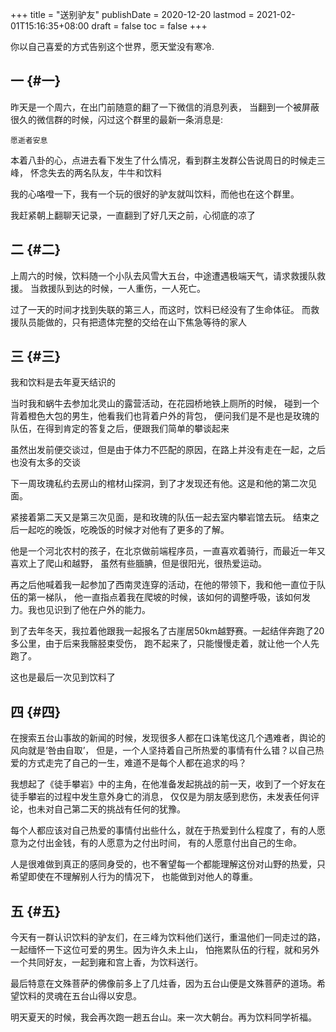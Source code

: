 +++
title = "送别驴友"
publishDate = 2020-12-20
lastmod = 2021-02-01T15:16:35+08:00
draft = false
toc = false
+++

你以自己喜爱的方式告别这个世界，愿天堂没有寒冷.

<!--more-->


## 一 {#一}

昨天是一个周六，在出门前随意的翻了一下微信的消息列表，
当翻到一个被屏蔽很久的微信群的时候，闪过这个群里的最新一条消息是:

`愿逝者安息`

本着八卦的心，点进去看下发生了什么情况，看到群主发群公告说周日的时候走三峰，
怀念失去的两名队友，牛牛和饮料

我的心咯噔一下，我有一个玩的很好的驴友就叫饮料，而他也在这个群里。

我赶紧朝上翻聊天记录，一直翻到了好几天之前，心彻底的凉了


## 二 {#二}

上周六的时候，饮料随一个小队去风雪大五台，中途遭遇极端天气，请求救援队救援。
当救援队到达的时候，一人重伤，一人死亡。

过了一天的时间才找到失联的第三人，而这时，饮料已经没有了生命体征。
而救援队员能做的，只有把遗体完整的交给在山下焦急等待的家人


## 三 {#三}

我和饮料是去年夏天结识的

当时我和蜗牛去参加北灵山的露营活动，在花园桥地铁上厕所的时候，
碰到一个背着橙色大包的男生，他看我们也背着户外的背包，
便问我们是不是也是玫瑰的队伍，在得到肯定的答复之后，便跟我们简单的攀谈起来

虽然出发前便交谈过，但是由于体力不匹配的原因，在路上并没有走在一起，之后也没有太多的交谈

下一周玫瑰私约去房山的棺材山探洞，到了才发现还有他。这是和他的第二次见面。

紧接着第二天又是第三次见面，是和玫瑰的队伍一起去室内攀岩馆去玩。
结束之后一起吃的晚饭，吃晚饭的时候才对他有了更多的了解。

他是一个河北农村的孩子，在北京做前端程序员，一直喜欢着骑行，而最近一年又喜欢上了爬山和越野，
虽然有些腼腆，但是很阳光，很热爱运动。

再之后他喊着我一起参加了西南灵连穿的活动，在他的带领下，我和他一直位于队伍的第一梯队，
他一直指点着我在爬坡的时候，该如何的调整呼吸，该如何发力。我也见识到了他在户外的能力。

到了去年冬天，我拉着他跟我一起报名了古崖居50km越野赛。一起结伴奔跑了20多公里，由于后来我髂胫束受伤，
跑不起来了，只能慢慢走着，就让他一个人先跑了。

这也是最后一次见到饮料了


## 四 {#四}

在搜索五台山事故的新闻的时候，发现很多人都在口诛笔伐这几个遇难者，舆论的风向就是‘咎由自取’，
但是，一个人坚持着自己所热爱的事情有什么错？以自己热爱的方式走完了自己的一生，难道不是每个人都在追求的吗？

我想起了《徒手攀岩》中的主角，在他准备发起挑战的前一天，收到了一个好友在徒手攀岩的过程中发生意外身亡的消息，
仅仅是为朋友感到悲伤，未发表任何评论，也未对自己第二天的挑战有任何的犹豫。

每个人都应该对自己热爱的事情付出些什么，就在于热爱到什么程度了，有的人愿意为之付出金钱，有的人愿意为之付出时间，
有的人愿意付出自己的生命。

人是很难做到真正的感同身受的，也不奢望每一个都能理解这份对山野的热爱，只希望即使在不理解别人行为的情况下，
也能做到对他人的尊重。


## 五 {#五}

今天有一群认识饮料的驴友们，在三峰为饮料他们送行，重温他们一同走过的路，一起缅怀一下这位可爱的男生。因为许久未上山，
怕拖累队伍的行程，就和另外一个共同好友，一起到雍和宫上香，为饮料送行。

最后特意在文殊菩萨的佛像前多上了几炷香，因为五台山便是文殊菩萨的道场。希望饮料的灵魂在五台山得以安息。

明天夏天的时候，我会再次跑一趟五台山。来一次大朝台。再为饮料同学祈福。

